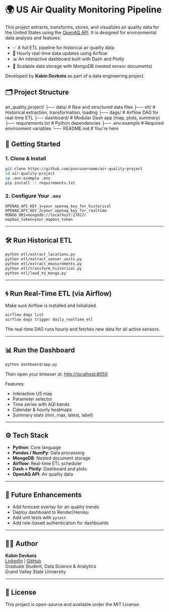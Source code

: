 # 🌍 US Air Quality Monitoring Pipeline

This project extracts, transforms, stores, and visualizes air quality data for the United States using the [OpenAQ API](https://docs.openaq.org/). It is designed for environmental data analysis and features:

- ✅ A full ETL pipeline for historical air quality data
- 🔁 Hourly real-time data updates using Airflow
- 📊 An interactive dashboard built with Dash and Plotly
- 💾 Scalable data storage with MongoDB (nested sensor documents)

Developed by **Kabin Devkota** as part of a data engineering project.



## 🗂️ Project Structure

air_quality_project/
├── data/                    # Raw and structured data files
├── etl/                     # Historical extraction, transformation, loading
├── dags/                    # Airflow DAG for real-time ETL
├── dashboard/               # Modular Dash app (map, plots, summary)
├── requirements.txt         # Python dependencies
├── .env.example             # Required environment variables
└── README.md                # You're here


## 🚀 Getting Started

### 1. Clone & Install

```bash
git clone https://github.com/yourusername/air-quality-project
cd air-quality-project
cp .env.example .env
pip install -r requirements.txt
```

### 2. Configure Your `.env`

```env
OPENAQ_API_KEY_1=your_openaq_key_for_historical
OPENAQ_API_KEY_2=your_openaq_key_for_realtime
MONGO_URI=mongodb://localhost:27017/
mapbox_token=your_mapbox_token
```

---

## 🛠 Run Historical ETL

```bash
python etl/extract_locations.py
python etl/extract_sensor_units.py
python etl/extract_measurements.py
python etl/transform_historical.py
python etl/load_to_mongo.py
```

---

## 🌀 Run Real-Time ETL (via Airflow)

Make sure Airflow is installed and initialized.

```bash
airflow dags list
airflow dags trigger daily_realtime_etl
```

The real-time DAG runs hourly and fetches new data for all active sensors.

---

## 📊 Run the Dashboard

```bash
python dashboard/app.py
```

Then open your browser at: [http://localhost:8050](http://localhost:8050)

Features:
- Interactive US map
- Parameter selector
- Time series with AQI bands
- Calendar & hourly heatmaps
- Summary stats (min, max, latest, label)

---

## ⚙️ Tech Stack

- **Python**: Core language
- **Pandas / NumPy**: Data processing
- **MongoDB**: Nested document storage
- **Airflow**: Real-time ETL scheduler
- **Dash + Plotly**: Dashboard and plots
- **OpenAQ API**: Air quality data

---

## 📌 Future Enhancements

- Add forecast overlay for air quality trends
- Deploy dashboard to Render/Heroku
- Add unit tests with `pytest`
- Add role-based authentication for dashboards

---

## 👨‍💻 Author

**Kabin Devkota**  
[LinkedIn](https://www.linkedin.com/in/kabindevkota/) | [GitHub](https://github.com/kabindevkota)  
Graduate Student, Data Science & Analytics  
Grand Valley State University

---

## 📝 License

This project is open-source and available under the MIT License.
```
